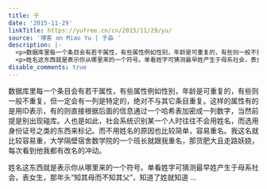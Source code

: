 ```yaml
---
title: 于
date: '2015-11-29'
linkTitle: https://yufree.cn/cn/2015/11/29/yu/
source: '博客 on Miao Yu | 于淼 '
description: |-
  <p>数据库里每一个条目会有若干属性，有些属性例如性别，年龄是可重复的，有些则一般不重复，但一定会有一列是特定的，绝对不与其它条目重复。这样的属性有的是用ID表示，有的则直接根据后面的信息通过一个哈希表加密成一列数字，当然前提是别出现碰库。人也是如此，社会系统识别某一个人时往往不会用姓名，而选用身份证号之类的东西来标记。而不用姓名的原因也比较简单，容易重名。我这名就比较容易重，大学隔壁宿舍数学院的一个班长就跟我重名，那货肥大且走路妖娆，每次看到他我都有改名的冲动。</p>
  <p>姓名这东西就是表示你从哪里来的一个符号。单看姓字可猜测最早姓产生于母系社会，表女生，那年头“知其母而不知其父”，知道了姓就知道 ...
disable_comments: true
---
```

<p>数据库里每一个条目会有若干属性，有些属性例如性别，年龄是可重复的，有些则一般不重复，但一定会有一列是特定的，绝对不与其它条目重复。这样的属性有的是用ID表示，有的则直接根据后面的信息通过一个哈希表加密成一列数字，当然前提是别出现碰库。人也是如此，社会系统识别某一个人时往往不会用姓名，而选用身份证号之类的东西来标记。而不用姓名的原因也比较简单，容易重名。我这名就比较容易重，大学隔壁宿舍数学院的一个班长就跟我重名，那货肥大且走路妖娆，每次看到他我都有改名的冲动。</p>
<p>姓名这东西就是表示你从哪里来的一个符号。单看姓字可猜测最早姓产生于母系社会，表女生，那年头“知其母而不知其父”，知道了姓就知道 ...
